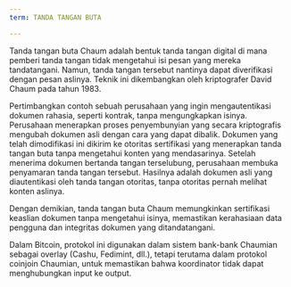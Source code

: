```yaml
---
term: TANDA TANGAN BUTA

---
```

Tanda tangan buta Chaum adalah bentuk tanda tangan digital di mana pemberi tanda tangan tidak mengetahui isi pesan yang mereka tandatangani. Namun, tanda tangan tersebut nantinya dapat diverifikasi dengan pesan aslinya. Teknik ini dikembangkan oleh kriptografer David Chaum pada tahun 1983.

Pertimbangkan contoh sebuah perusahaan yang ingin mengautentikasi dokumen rahasia, seperti kontrak, tanpa mengungkapkan isinya. Perusahaan menerapkan proses penyembunyian yang secara kriptografis mengubah dokumen asli dengan cara yang dapat dibalik. Dokumen yang telah dimodifikasi ini dikirim ke otoritas sertifikasi yang menerapkan tanda tangan buta tanpa mengetahui konten yang mendasarinya. Setelah menerima dokumen bertanda tangan terselubung, perusahaan membuka penyamaran tanda tangan tersebut. Hasilnya adalah dokumen asli yang diautentikasi oleh tanda tangan otoritas, tanpa otoritas pernah melihat konten aslinya.

Dengan demikian, tanda tangan buta Chaum memungkinkan sertifikasi keaslian dokumen tanpa mengetahui isinya, memastikan kerahasiaan data pengguna dan integritas dokumen yang ditandatangani.

Dalam Bitcoin, protokol ini digunakan dalam sistem bank-bank Chaumian sebagai overlay (Cashu, Fedimint, dll.), tetapi terutama dalam protokol coinjoin Chaumian, untuk memastikan bahwa koordinator tidak dapat menghubungkan input ke output.